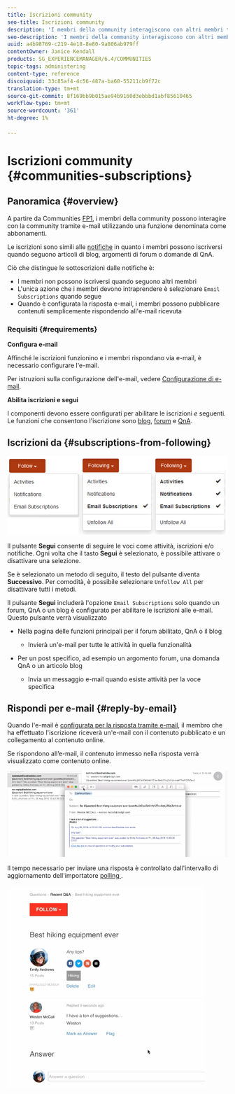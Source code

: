 ```yaml
---
title: Iscrizioni community
seo-title: Iscrizioni community
description: 'I membri della community interagiscono con altri membri tramite e-mail '
seo-description: 'I membri della community interagiscono con altri membri tramite e-mail '
uuid: a4b98769-c219-4e18-8e80-9a806ab979ff
contentOwner: Janice Kendall
products: SG_EXPERIENCEMANAGER/6.4/COMMUNITIES
topic-tags: administering
content-type: reference
discoiquuid: 33c85af4-4c56-487a-ba60-55211cb9f72c
translation-type: tm+mt
source-git-commit: 8f169bb9b015ae94b9160d3ebbbd1abf85610465
workflow-type: tm+mt
source-wordcount: '361'
ht-degree: 1%

---
```



# Iscrizioni community {#communities-subscriptions}

## Panoramica {#overview}

A partire da Communities [FP1](deploy-communities.md#latestfeaturepack), i membri della community possono interagire con la community tramite e-mail utilizzando una funzione denominata come abbonamenti.

Le iscrizioni sono simili alle [notifiche](notifications.md) in quanto i membri possono iscriversi quando seguono articoli di blog, argomenti di forum o domande di QnA.

Ciò che distingue le sottoscrizioni dalle notifiche è:

* I membri non possono iscriversi quando seguono altri membri
* L&#39;unica azione che i membri devono intraprendere è selezionare `Email Subscriptions` quando segue
* Quando è configurata la risposta e-mail, i membri possono pubblicare contenuti semplicemente rispondendo all&#39;e-mail ricevuta

### Requisiti {#requirements}

**Configura e-mail**

Affinché le iscrizioni funzionino e i membri rispondano via e-mail, è necessario configurare l&#39;e-mail.

Per istruzioni sulla configurazione dell&#39;e-mail, vedere [Configurazione di e-mail](email.md).

**Abilita iscrizioni e segui**

I componenti devono essere configurati per abilitare le iscrizioni *e* seguenti. Le funzioni che consentono l&#39;iscrizione sono [blog](blog-feature.md), [forum](forum.md) e [QnA](working-with-qna.md).

## Iscrizioni da {#subscriptions-from-following}

![chlimage_1-5](assets/chlimage_1-5.png)

Il pulsante **Segui** consente di seguire le voci come attività, iscrizioni e/o notifiche. Ogni volta che il tasto **Segui** è selezionato, è possibile attivare o disattivare una selezione.

Se è selezionato un metodo di seguito, il testo del pulsante diventa **Successivo**. Per comodità, è possibile selezionare `Unfollow All` per disattivare tutti i metodi.

Il pulsante **Segui** includerà l&#39;opzione `Email Subscriptions` solo quando un forum, QnA o un blog è configurato per abilitare le iscrizioni alle e-mail. Questo pulsante verrà visualizzato

* Nella pagina delle funzioni principali per il forum abilitato, QnA o il blog

   * Invierà un&#39;e-mail per tutte le attività in quella funzionalità

* Per un post specifico, ad esempio un argomento forum, una domanda QnA o un articolo blog

   * Invia un messaggio e-mail quando esiste attività per la voce specifica

## Rispondi per e-mail {#reply-by-email}

Quando l&#39;e-mail è [configurata per la risposta tramite e-mail](email.md#configure-polling-importer), il membro che ha effettuato l&#39;iscrizione riceverà un&#39;e-mail con il contenuto pubblicato e un collegamento al contenuto online.

Se rispondono all’e-mail, il contenuto immesso nella risposta verrà visualizzato come contenuto online.

![chlimage_1-6](assets/chlimage_1-6.png)

Il tempo necessario per inviare una risposta è controllato dall&#39;intervallo di aggiornamento dell&#39;importatore [polling ](email.md#configure-polling-importer).

![chlimage_1-7](assets/chlimage_1-7.png)

